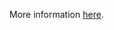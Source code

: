 More information [here](https://docs.paloaltonetworks.com/content/techdocs/en_US/prisma/prisma-cloud/prisma-cloud-code-security-policy-reference/openstack-policies/openstack-policy-index/ensure-openstack-firewall-rule-has-destination-ip-configured.html).
